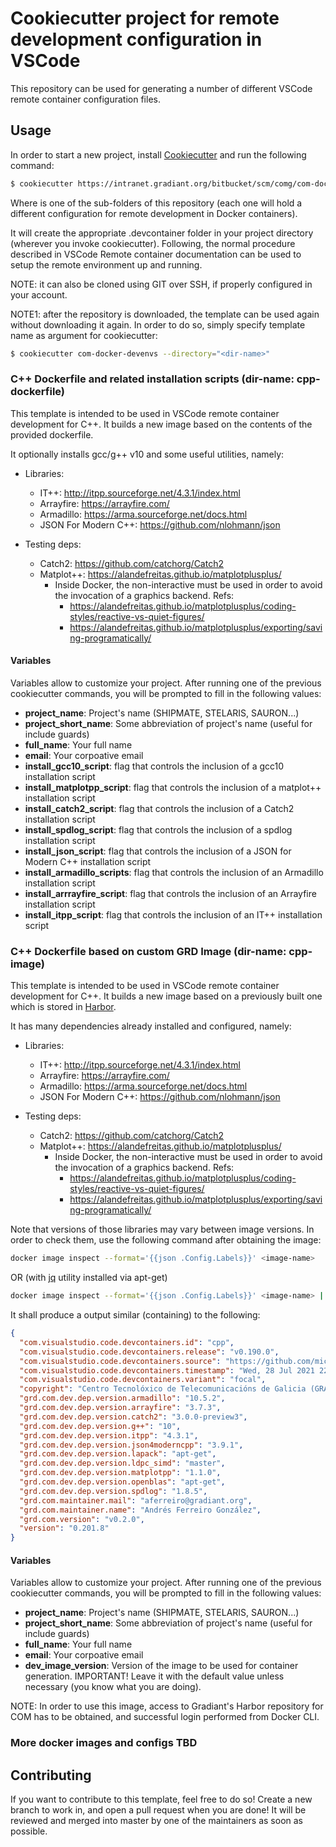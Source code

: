 # Cookiecutter project for remote development configuration in VSCode

This repository can be used for generating a number of different VSCode remote container
configuration files.

## Usage

In order to start a new project, install [Cookiecutter](https://cookiecutter.readthedocs.io/en/latest/) and run the following command:

```bash
$ cookiecutter https://intranet.gradiant.org/bitbucket/scm/comg/com-docker-devenvs.git --directory="<dir-name>"
```

Where <dir-name> is one of the sub-folders of this repository (each one will hold a different configuration for remote development in Docker containers).

It will create the appropriate .devcontainer folder in your project directory (wherever you invoke
cookiecutter). Following, the normal procedure described in VSCode Remote container documentation
can be used to setup the remote environment up and running.

NOTE: it can also be cloned using GIT over SSH, if properly configured in your account.

NOTE1: after the repository is downloaded, the template can be used again without downloading it
again. In order to do so, simply specify template name as argument for cookiecutter:

```bash
$ cookiecutter com-docker-devenvs --directory="<dir-name>"
```

### C++ Dockerfile and related installation scripts (dir-name: cpp-dockerfile)

This template is intended to be used in VSCode remote container development for C++. It builds a new
image based on the contents of the provided dockerfile.

It optionally installs gcc/g++ v10 and some useful utilities, namely:

- Libraries:
    - IT++: http://itpp.sourceforge.net/4.3.1/index.html
    - Arrayfire: https://arrayfire.com/
    - Armadillo: https://arma.sourceforge.net/docs.html
    - JSON For Modern C++: https://github.com/nlohmann/json

- Testing deps:
    - Catch2: https://github.com/catchorg/Catch2
    - Matplot++: https://alandefreitas.github.io/matplotplusplus/
        - Inside Docker, the non-interactive must be used in order to avoid the invocation of a graphics
          backend. Refs:
            - https://alandefreitas.github.io/matplotplusplus/coding-styles/reactive-vs-quiet-figures/
            - https://alandefreitas.github.io/matplotplusplus/exporting/saving-programatically/

#### Variables

Variables allow to customize your project. After running one of the previous cookiecutter commands,
you will be prompted to fill in the following values:

- **project_name**: Project's name (SHIPMATE, STELARIS, SAURON...)
- **project_short_name**: Some abbreviation of project's name (useful for include guards)
- **full_name**: Your full name
- **email**: Your corpoative email
- **install_gcc10_script**: flag that controls the inclusion of a gcc10 installation script
- **install_matplotpp_script**: flag that controls the inclusion of a matplot++ installation script
- **install_catch2_script**: flag that controls the inclusion of a Catch2 installation script
- **install_spdlog_script**: flag that controls the inclusion of a spdlog installation script
- **install_json_script**: flag that controls the inclusion of a JSON for Modern C++ installation script
- **install_armadillo_scripts**: flag that controls the inclusion of an Armadillo installation script
- **install_arrrayfire_script**: flag that controls the inclusion of an Arrayfire installation script
- **install_itpp_script**: flag that controls the inclusion of an IT++ installation script

### C++ Dockerfile based on custom GRD Image (dir-name: cpp-image)

This template is intended to be used in VSCode remote container development for C++. It builds a new
image based on a previously built one which is stored in [Harbor](https://harbor.gradiant.org/com).

It has many dependencies already installed and configured, namely:

- Libraries:
    - IT++: http://itpp.sourceforge.net/4.3.1/index.html
    - Arrayfire: https://arrayfire.com/
    - Armadillo: https://arma.sourceforge.net/docs.html
    - JSON For Modern C++: https://github.com/nlohmann/json

- Testing deps:
    - Catch2: https://github.com/catchorg/Catch2
    - Matplot++: https://alandefreitas.github.io/matplotplusplus/
        - Inside Docker, the non-interactive must be used in order to avoid the invocation of a graphics
          backend. Refs:
            - https://alandefreitas.github.io/matplotplusplus/coding-styles/reactive-vs-quiet-figures/
            - https://alandefreitas.github.io/matplotplusplus/exporting/saving-programatically/

Note that versions of those libraries may vary between image versions. In order to check them, use
the following command after obtaining the image:

```bash
docker image inspect --format='{{json .Config.Labels}}' <image-name>
```

OR (with [jq](https://stedolan.github.io/jq/) utility installed via apt-get)

```bash
docker image inspect --format='{{json .Config.Labels}}' <image-name> | jq
```

It shall produce a output similar (containing) to the following:

```json
{
  "com.visualstudio.code.devcontainers.id": "cpp",
  "com.visualstudio.code.devcontainers.release": "v0.190.0",
  "com.visualstudio.code.devcontainers.source": "https://github.com/microsoft/vscode-dev-containers/",
  "com.visualstudio.code.devcontainers.timestamp": "Wed, 28 Jul 2021 22:25:03 GMT",
  "com.visualstudio.code.devcontainers.variant": "focal",
  "copyright": "Centro Tecnolóxico de Telecomunicacións de Galicia (GRADIANT)",
  "grd.com.dev.dep.version.armadillo": "10.5.2",
  "grd.com.dev.dep.version.arrayfire": "3.7.3",
  "grd.com.dev.dep.version.catch2": "3.0.0-preview3",
  "grd.com.dev.dep.version.g++": "10",
  "grd.com.dev.dep.version.itpp": "4.3.1",
  "grd.com.dev.dep.version.json4moderncpp": "3.9.1",
  "grd.com.dev.dep.version.lapack": "apt-get",
  "grd.com.dev.dep.version.ldpc_simd": "master",
  "grd.com.dev.dep.version.matplotpp": "1.1.0",
  "grd.com.dev.dep.version.openblas": "apt-get",
  "grd.com.dev.dep.version.spdlog": "1.8.5",
  "grd.com.maintainer.mail": "aferreiro@gradiant.org",
  "grd.com.maintainer.name": "Andrés Ferreiro González",
  "grd.com.version": "v0.2.0",
  "version": "0.201.8"
}
```

#### Variables

Variables allow to customize your project. After running one of the previous cookiecutter commands,
you will be prompted to fill in the following values:

- **project_name**: Project's name (SHIPMATE, STELARIS, SAURON...)
- **project_short_name**: Some abbreviation of project's name (useful for include guards)
- **full_name**: Your full name
- **email**: Your corpoative email
- **dev_image_version**: Version of the image to be used for container generation. IMPORTANT! Leave
it with the default value unless necessary (you know what you are doing).

NOTE: In order to use this image, access to Gradiant's Harbor repository for COM has to be obtained,
and successful login performed from Docker CLI.

### More docker images and configs TBD

## Contributing

If you want to contribute to this template, feel free to do so! Create a new branch to work in, and
open a pull request when you are done! It will be reviewed and merged into master by one of the
maintainers as soon as possible.
